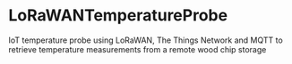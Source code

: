 # LoRaWANTemperatureProbe
IoT temperature probe using LoRaWAN, The Things Network and MQTT to retrieve temperature measurements from a remote wood chip storage
